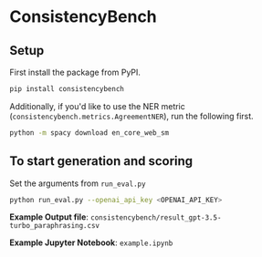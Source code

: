 # ConsistencyBench

## Setup

First install the package from PyPI.

```bash
pip install consistencybench
```
Additionally, if you'd like to use the NER metric (`consistencybench.metrics.AgreementNER`), run the following first.
```bash
python -m spacy download en_core_web_sm
```

## To start generation and scoring

Set the arguments from `run_eval.py`

```bash
python run_eval.py --openai_api_key <OPENAI_API_KEY>
```

**Example Output file**: `consistencybench/result_gpt-3.5-turbo_paraphrasing.csv`

**Example Jupyter Notebook**: `example.ipynb`

